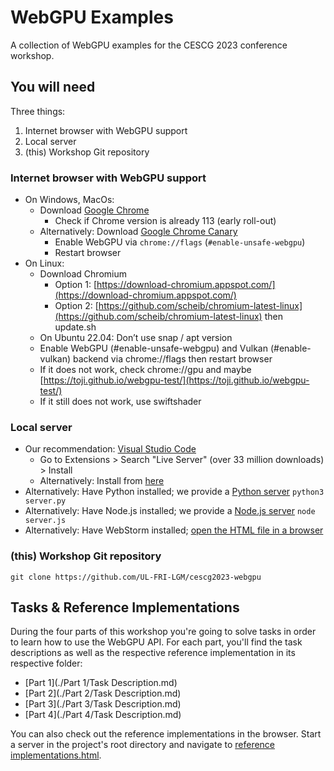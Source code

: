 # WebGPU Examples
A collection of WebGPU examples for the CESCG 2023 conference workshop.

## You will need

Three things:
1. Internet browser with WebGPU support
2. Local server
3. (this) Workshop Git repository

### Internet browser with WebGPU support

* On Windows, MacOs:
  * Download [Google Chrome](https://www.google.com/chrome)
    * Check if Chrome version is already 113 (early roll-out)
  * Alternatively: Download [Google Chrome Canary](https://www.google.com/chrome/canary/)
    * Enable WebGPU via `chrome://flags` (`#enable-unsafe-webgpu`)
    * Restart browser
* On Linux:
  * Download Chromium
    * Option 1: [https://download-chromium.appspot.com/](https://download-chromium.appspot.com/)
    * Option 2: [https://github.com/scheib/chromium-latest-linux](https://github.com/scheib/chromium-latest-linux) then update.sh
  * On Ubuntu 22.04: Don’t use snap / apt version
  * Enable WebGPU (#enable-unsafe-webgpu) and Vulkan (#enable-vulkan) backend via chrome://flags then restart browser
  * If it does not work, check chrome://gpu and maybe [https://toji.github.io/webgpu-test/](https://toji.github.io/webgpu-test/)
  * If it still does not work, use swiftshader

### Local server

* Our recommendation: [Visual Studio Code](https://code.visualstudio.com/)
  * Go to Extensions > Search "Live Server" (over 33 million downloads) > Install
  * Alternatively: Install from [here](https://marketplace.visualstudio.com/items?itemName=ritwickdey.LiveServer)
* Alternatively: Have Python installed; we provide a [Python server](./bin/server.py) `python3 server.py`
* Alternatively: Have Node.js installed; we provide a [Node.js server](./bin/server.js) `node server.js`
* Alternatively: Have WebStorm installed; [open the HTML file in a browser](https://www.jetbrains.com/help/webstorm/editing-html-files.html#ws_html_preview_output_procedure)

### (this) Workshop Git repository

`git clone https://github.com/UL-FRI-LGM/cescg2023-webgpu`

## Tasks & Reference Implementations

During the four parts of this workshop you're going to solve tasks in order to learn how to use the WebGPU API.
For each part, you'll find the task descriptions as well as the respective reference implementation in its respective folder:
* [Part 1](./Part 1/Task Description.md)
* [Part 2](./Part 2/Task Description.md)
* [Part 3](./Part 3/Task Description.md)
* [Part 4](./Part 4/Task Description.md)

You can also check out the reference implementations in the browser.
Start a server in the project's root directory and navigate to [reference implementations.html](reference-implementations.html).
